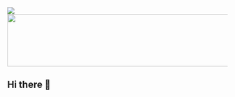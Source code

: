 <a href="https://github.com/devxb/gitanimals">
  <img src="https://render.gitanimals.org/farms/{kneeltojin}"/>
</a>

<a href="https://github.com/devxb/gitanimals">
  <img src="https://render.gitanimals.org/lines/{kneeltojin}?pet-id=1" width="1000" height="120"/>
</a>

## Hi there 👋

<!--
**kneeltojin/kneeltojin** is a ✨ _special_ ✨ repository because its `README.md` (this file) appears on your GitHub profile.

Here are some ideas to get you started:

- 🔭 I’m currently working on ...
- 🌱 I’m currently learning ...
- 👯 I’m looking to collaborate on ...
- 🤔 I’m looking for help with ...
- 💬 Ask me about ...
- 📫 How to reach me: ...
- 😄 Pronouns: ...
- ⚡ Fun fact: ...
-->
